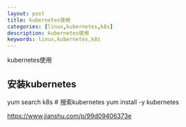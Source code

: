 ```yaml
---
layout: post
title: kubernetes使用
categories: [linux,kubernetes,k8s]
description: kubernetes使用
keywords: linux,kubernetes,k8s
---
```


kubernetes使用

## 安装kubernetes

yum search k8s  # 搜索kubernetes
yum install -y kubernetes 

https://www.jianshu.com/p/99d09406373e

